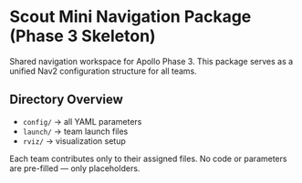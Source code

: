 # Scout Mini Navigation Package (Phase 3 Skeleton)

Shared navigation workspace for Apollo Phase 3.
This package serves as a unified Nav2 configuration structure for all teams.

## Directory Overview
- `config/` → all YAML parameters
- `launch/` → team launch files
- `rviz/` → visualization setup

Each team contributes only to their assigned files.
No code or parameters are pre-filled — only placeholders.
